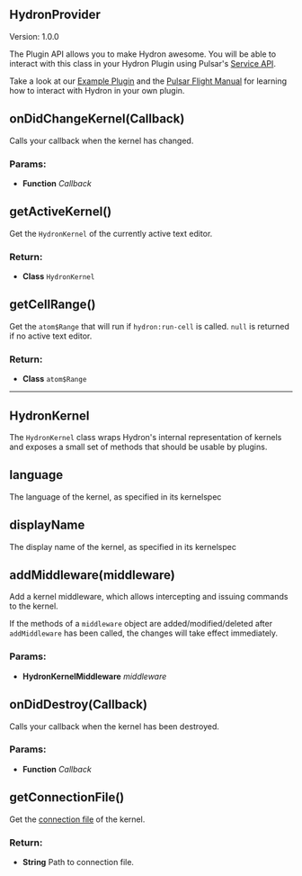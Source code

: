 <!-- Start lib/plugin-api/hydron-provider.js -->

## HydronProvider

Version: 1.0.0

The Plugin API allows you to make Hydron awesome.
You will be able to interact with this class in your Hydron Plugin using
Pulsar's [Service API](http://blog.atom.io/2015/03/25/new-services-API.html).

Take a look at our [Example Plugin](https://github.com/lgeiger/hydron-example-plugin)
and the [Pulsar Flight Manual](http://flight-manual.atom.io/hacking-atom/) for
learning how to interact with Hydron in your own plugin.

## onDidChangeKernel(Callback)

Calls your callback when the kernel has changed.

### Params:

- **Function** _Callback_

## getActiveKernel()

Get the `HydronKernel` of the currently active text editor.

### Return:

- **Class** `HydronKernel`

## getCellRange()

Get the `atom$Range` that will run if `hydron:run-cell` is called.
`null` is returned if no active text editor.

### Return:

- **Class** `atom$Range`

---

<!-- End lib/plugin-api/hydron-provider.js -->

<!-- Start lib/plugin-api/hydron-kernel.js -->

## HydronKernel

The `HydronKernel` class wraps Hydron's internal representation of kernels
and exposes a small set of methods that should be usable by plugins.

## language

The language of the kernel, as specified in its kernelspec

## displayName

The display name of the kernel, as specified in its kernelspec

## addMiddleware(middleware)

Add a kernel middleware, which allows intercepting and issuing commands to
the kernel.

If the methods of a `middleware` object are added/modified/deleted after
`addMiddleware` has been called, the changes will take effect immediately.

### Params:

- **HydronKernelMiddleware** _middleware_

## onDidDestroy(Callback)

Calls your callback when the kernel has been destroyed.

### Params:

- **Function** _Callback_

## getConnectionFile()

Get the [connection file](http://jupyter-notebook.readthedocs.io/en/latest/examples/Notebook/Connecting%20with%20the%20Qt%20Console.html) of the kernel.

### Return:

- **String** Path to connection file.

<!-- End lib/plugin-api/hydron-kernel.js -->
